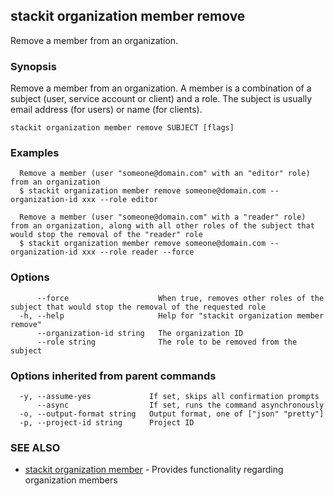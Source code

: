 ## stackit organization member remove

Remove a member from an organization.

### Synopsis

Remove a member from an organization.
A member is a combination of a subject (user, service account or client) and a role.
The subject is usually email address (for users) or name (for clients).

```
stackit organization member remove SUBJECT [flags]
```

### Examples

```
  Remove a member (user "someone@domain.com" with an "editor" role) from an organization
  $ stackit organization member remove someone@domain.com --organization-id xxx --role editor

  Remove a member (user "someone@domain.com" with a "reader" role) from an organization, along with all other roles of the subject that would stop the removal of the "reader" role
  $ stackit organization member remove someone@domain.com --organization-id xxx --role reader --force
```

### Options

```
      --force                    When true, removes other roles of the subject that would stop the removal of the requested role
  -h, --help                     Help for "stackit organization member remove"
      --organization-id string   The organization ID
      --role string              The role to be removed from the subject
```

### Options inherited from parent commands

```
  -y, --assume-yes             If set, skips all confirmation prompts
      --async                  If set, runs the command asynchronously
  -o, --output-format string   Output format, one of ["json" "pretty"]
  -p, --project-id string      Project ID
```

### SEE ALSO

* [stackit organization member](./stackit_organization_member.md)	 - Provides functionality regarding organization members

